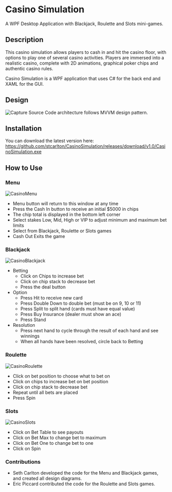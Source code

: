 # Casino Simulation
A WPF Desktop Application with Blackjack, Roulette and Slots mini-games.

## Description
This casino simulation allows players to cash in and hit the casino
floor, with options to play one of several casino activities.
Players are immersed into a realistic casino, complete with 2D
animations, graphical poker chips and authentic casino rules.

Casino Simulation is a WPF application that uses C# for the back end
and XAML for the GUI. 

## Design
![Capture](https://user-images.githubusercontent.com/58635162/193425182-56249462-9aaf-4f2a-bc0a-8f92dbbd5877.JPG)
Source Code architecture follows MVVM design pattern.

## Installation
You can download the latest version here:
https://github.com/stcarlton/CasinoSimulation/releases/download/v1.0/CasinoSimulation.exe

## How to Use

### Menu
![CasinoMenu](https://user-images.githubusercontent.com/58635162/193424580-2af986cd-1ddd-4728-81a9-d0db92bcffd6.jpg)
* Menu button will return to this window at any time
* Press the Cash In button to receive an initial $5000 in chips
* The chip total is displayed in the bottom left corner
* Select stakes Low, Mid, High or VIP to adjust minimum and maximum bet limits
* Select from Blackjack, Roulette or Slots games
* Cash Out Exits the game

### Blackjack
![CasinoBlackjack](https://user-images.githubusercontent.com/58635162/193424623-038cd9a1-94a1-48c4-af65-49a1ee998805.jpg)
* Betting
    * Click on Chips to increase bet
    * Click on chip stack to decrease bet
    * Press the deal button
* Option
    * Press Hit to receive new card
    * Press Double Down to double bet (must be on 9, 10 or 11)
    * Press Split to split hand (cards must have equal value)
    * Press Buy Insurance (dealer must show an ace)
    * Press Stand
* Resolution
    * Press next hand to cycle through the result of each hand and see winnings
    * When all hands have been resolved, circle back to Betting

### Roulette
![CasinoRoulette](https://user-images.githubusercontent.com/58635162/193424903-075beed2-0376-4e75-94ea-2f143108514d.jpg)
* Click on bet position to choose what to bet on
* Click on chips to increase bet on bet position
* Click on chip stack to decrease bet
* Repeat until all bets are placed
* Press Spin

### Slots
![CasinoSlots](https://user-images.githubusercontent.com/58635162/193424911-33215115-9b28-43e1-a646-1fc31e1e52e0.jpg)
* Click on Bet Table to see payouts
* Click on Bet Max to change bet to maximum
* Click on Bet One to change bet to one
* Click on Spin

### Contributions
* Seth Carlton developed the code for the Menu and Blackjack games, and created all design diagrams.
* Eric Piccard contributed the code for the Roulette and Slots games.
